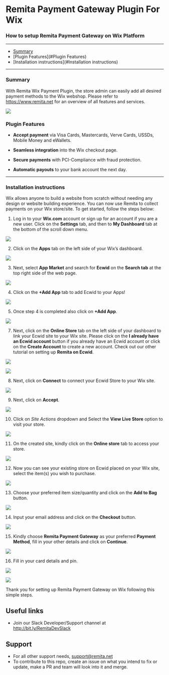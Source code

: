 # Remita Payment Gateway Plugin For Wix
### How to setup Remita Payment Gateway on Wix Platform

---
- [Summary](#summary)
- [Plugin Features](#Plugin Features)
- [Installation instructions](#Installation instructions)
---
### Summary

With Remita Wix Payment Plugin, the store admin can easily add all desired payment methods to the Wix webshop. Please refer to https://www.remita.net for an overview of all features and services.

![](assets/remita-inline.PNG)

### Plugin Features

*   __Accept payment__ via Visa Cards, Mastercards, Verve Cards, USSDs, Mobile Money and eWallets.

* 	__Seamless integration__ into the Wix checkout page.

* 	__Secure payments__ with PCI-Compliance with fraud protection.

* 	__Automatic payouts__ to your bank account the next day.

---

### Installation instructions

Wix allows anyone to build a website from scratch without needing any design or website building experience. You can now use Remita to collect payments on your Wix store/site. To get started, follow the steps below:

1. Log in to your __Wix.com__ account or sign up for an account if you are a new user. Click on the __Settings__ tab, and then to __My Dashboard__ tab at the bottom of the scroll down menu.

![](assets/wix-dashboard.PNG)


2. Click on the __Apps__ tab on the left side of your Wix’s dashboard.

![](assets/wix-apps.PNG)


3. Next, select __App Market__ and search for __Ecwid__ on the __Search tab__ at the top right side of the web page.

![](assets/wix-appmarket.PNG)


4. Click on the __+Add App__ tab to add Ecwid to your Apps!

![](assets/wix-search.PNG)


5. Once step 4 is completed also click on __+Add App__.

![](assets/wix-addtosite.PNG)


7. Next, click on the __Online Store__ tab on the left side of your dashboard to link your Ecwid site to your Wix site. Please click on the __I already have an Ecwid account__ button if you already have an Ecwid account or click on the __Create Account__ to create a new account. Check out our other tutorial on setting up __Remita on Ecwid__.

![](assets/wix-addtosite.PNG)

![](assets/wix-addsuccess.PNG)


8. Next, click on __Connect__ to connect your Ecwid Store to your Wix site.

![](assets/wix-connect.PNG)


9. Next, click on __Accept__.

![](assets/wix-accept.PNG)


10. Click on _Site Actions_ dropdown and Select the __View Live Store__ option to visit your store.

![](assets/wix-live.PNG)


11. On the created site, kindly click on the __Online store__ tab to access your store.

![](assets/wix-viewonline.PNG)


12. Now you can see your existing store on Ecwid placed on your Wix site, select the item(s) you wish to purchase.

![](assets/wix-onlinestore.PNG)


13. Choose your preferred item size/quantity and click on the __Add to Bag__ button.

![](assets/wix-buy.PNG)


14. Input your email address and click on the __Checkout__ button.

![](assets/wix-checkoutnew.PNG)


15. Kindly choose __Remita Payment Gateway__ as your preferred __Payment Method__, fill in your other details and click on __Continue__.

![](assets/remita-inline2.PNG)


16. Fill in your card details and pin.

![](assets/remita-inline2.PNG)

![](assets/remita-success.PNG)


Thank you for setting up Remita Payment Gateway on Wix following this simple steps.

## Useful links
* Join our Slack Developer/Support channel at http://bit.ly/RemitaDevSlack
    
## Support
- For all other support needs, support@remita.net
- To contribute to this repo, create an issue on what you intend to fix or update, make a PR and team will look into it and merge.
